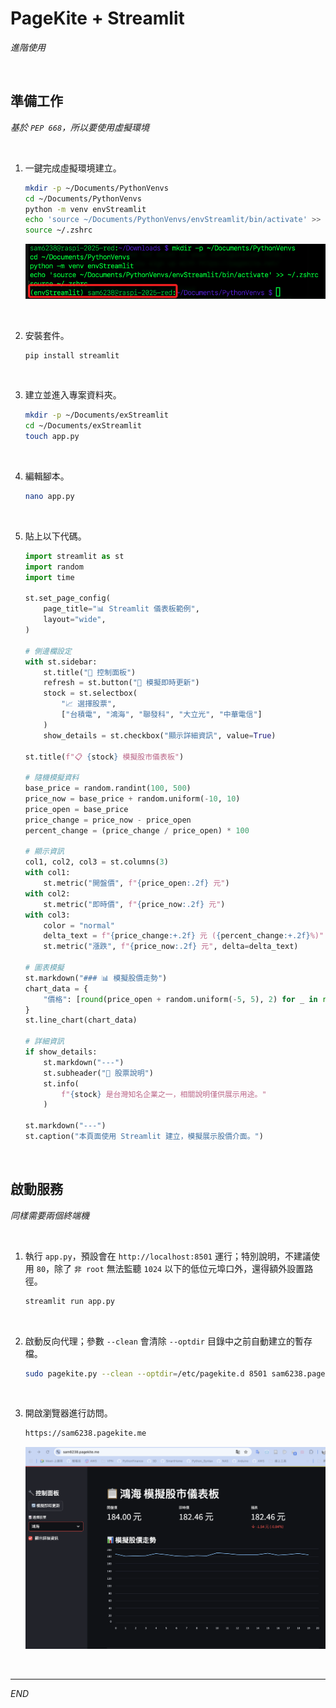 # PageKite + Streamlit

_進階使用_

<br>

## 準備工作

_基於 `PEP 668`，所以要使用虛擬環境_

<br>

1. 一鍵完成虛擬環境建立。

    ```bash
    mkdir -p ~/Documents/PythonVenvs
    cd ~/Documents/PythonVenvs
    python -m venv envStreamlit
    echo 'source ~/Documents/PythonVenvs/envStreamlit/bin/activate' >> ~/.zshrc
    source ~/.zshrc
    ```

    ![](images/img_34.png)

<br>

2. 安裝套件。

    ```bash
    pip install streamlit
    ```

<br>

3. 建立並進入專案資料夾。

    ```bash
    mkdir -p ~/Documents/exStreamlit
    cd ~/Documents/exStreamlit
    touch app.py
    ```

<br>

4. 編輯腳本。

    ```bash
    nano app.py
    ```

<br>

5. 貼上以下代碼。

    ```python
    import streamlit as st
    import random
    import time

    st.set_page_config(
        page_title="📊 Streamlit 儀表板範例",
        layout="wide",
    )

    # 側邊欄設定
    with st.sidebar:
        st.title("🔧 控制面板")
        refresh = st.button("🔄 模擬即時更新")
        stock = st.selectbox(
            "📈 選擇股票",
            ["台積電", "鴻海", "聯發科", "大立光", "中華電信"]
        )
        show_details = st.checkbox("顯示詳細資訊", value=True)

    st.title(f"📋 {stock} 模擬股市儀表板")

    # 隨機模擬資料
    base_price = random.randint(100, 500)
    price_now = base_price + random.uniform(-10, 10)
    price_open = base_price
    price_change = price_now - price_open
    percent_change = (price_change / price_open) * 100

    # 顯示資訊
    col1, col2, col3 = st.columns(3)
    with col1:
        st.metric("開盤價", f"{price_open:.2f} 元")
    with col2:
        st.metric("即時價", f"{price_now:.2f} 元")
    with col3:
        color = "normal"
        delta_text = f"{price_change:+.2f} 元 ({percent_change:+.2f}%)"
        st.metric("漲跌", f"{price_now:.2f} 元", delta=delta_text)

    # 圖表模擬
    st.markdown("### 📊 模擬股價走勢")
    chart_data = {
        "價格": [round(price_open + random.uniform(-5, 5), 2) for _ in range(20)]
    }
    st.line_chart(chart_data)

    # 詳細資訊
    if show_details:
        st.markdown("---")
        st.subheader("📄 股票說明")
        st.info(
            f"{stock} 是台灣知名企業之一，相關說明僅供展示用途。"
        )

    st.markdown("---")
    st.caption("本頁面使用 Streamlit 建立，模擬展示股價介面。")
    ```

<br>

## 啟動服務

_同樣需要兩個終端機_

<br>

1. 執行 `app.py`，預設會在 `http://localhost:8501` 運行；特別說明，不建議使用 `80`，除了 `非 root` 無法監聽 `1024` 以下的低位元埠口外，還得額外設置路徑。

    ```bash
    streamlit run app.py
    ```

<br>

2. 啟動反向代理；參數 `--clean` 會清除 `--optdir` 目錄中之前自動建立的暫存檔。

    ```bash
    sudo pagekite.py --clean --optdir=/etc/pagekite.d 8501 sam6238.pagekite.me
    ```

<br>

3. 開啟瀏覽器進行訪問。

    ```bash
    https://sam6238.pagekite.me
    ```

    ![](images/img_35.png)

<br>

___

_END_